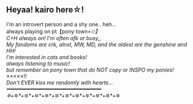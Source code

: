 Heyaa! kairo here☆! 
------------------------------------------------------------------------------
I'm an introvert person and a shy one.. heh...       
always playing on pt【pony town٭*✩】     
C+H always on! I'm often afk or busy,,       
My fandoms are crk, alnst, MW, MD, and the oldest are the genshine and HH!      
I'm interested in cats and books!      
always listening to music!      
but remember on pony town that do  NOT copy or INSPO my ponies! ×××××!!           
Don't EVER kiss me randomly with hearts... 
━━━━━━━━━━━━━━━━━━━━━━━━━━━━━━
𖤐*٭𖤐*٭𖤐*٭𖤐*٭𖤐*٭𖤐*٭𖤐*٭𖤐*٭𖤐*٭𖤐*٭𖤐*٭𖤐
